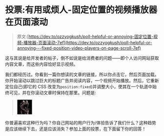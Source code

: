 # 投票:有用或烦人-固定位置的视频播放器在页面滚动

> 原文:[https://dev.to/ozzyogkush/poll-helpful-or-annoying-固定位置-视频-播放器-页面滚动-7ef](https://dev.to/ozzyogkush/poll-helpful-or-annoying---fixed-position-video-players-on-page-scroll-7ef)

这与其说是给开发者的帖子，倒不如说是给消费者的问题——即个人访问网站获取内容文章，而这些内容恰好显示视频。

我们都经历过。你看到一篇你想读的文章的链接，所以你点击它，然后页面加载。你开始滚动以跳过巨大的标题广告并阅读内容，一个视频开始播放。然后，它重新定位自己(即它的 CSS 改变为`position:fixed`)并调整大小，使其在一个轨道中始终可见，并在你滚动文章时保持在那里。问题是:

> ![](img/4573e1d5aca5bcfa213c44e669d926a3.png)

你普遍喜欢这种行为吗？你自己网站的用户行为/体验告诉了我们什么？这种趋势是应该继续下去，还是应该消失？参加上面的投票，在下面留下你的回答！
